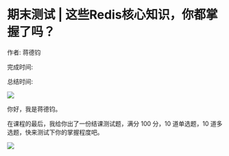 # 期末测试 \| 这些Redis核心知识，你都掌握了吗？

作者: 蒋德钧

完成时间:

总结时间:

![](<https://static001.geekbang.org/resource/image/df/1e/df3c96c03eea73f4c7df02c32281b41e.jpg>)

<audio><source src="" type="audio/mpeg"></audio>

你好，我是蒋德钧。

在课程的最后，我给你出了一份结课测试题，满分 100 分，10 道单选题，10 道多选题，快来测试下你的掌握程度吧。

[![](<https://static001.geekbang.org/resource/image/28/a4/28d1be62669b4f3cc01c36466bf811a4.png?wh=1142*201>)](<http://time.geekbang.org/quiz/intro?act_id=236&exam_id=815>)

<!-- [[[read_end]]] -->

